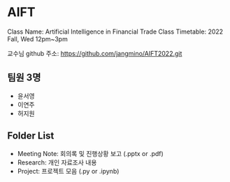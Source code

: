 # AIFT
Class Name: Artificial Intelligence in Financial Trade
Class Timetable: 2022 Fall, Wed 12pm~3pm

교수님 github 주소: https://github.com/jangmino/AIFT2022.git

## 팀원 3명
- 윤서영
- 이연주
- 허지원

## Folder List
- Meeting Note: 회의록 및 진행상황 보고 (.pptx or .pdf)
- Research: 개인 자료조사 내용
- Project: 프로젝트 모음 (.py or .ipynb)
